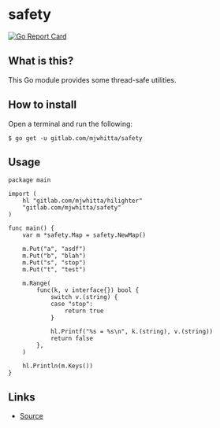 # safety

[![Go Report Card](https://goreportcard.com/badge/gitlab.com/mjwhitta/safety)](https://goreportcard.com/report/gitlab.com/mjwhitta/safety)

## What is this?

This Go module provides some thread-safe utilities.

## How to install

Open a terminal and run the following:

```
$ go get -u gitlab.com/mjwhitta/safety
```

## Usage

```
package main

import (
    hl "gitlab.com/mjwhitta/hilighter"
    "gitlab.com/mjwhitta/safety"
)

func main() {
    var m *safety.Map = safety.NewMap()

    m.Put("a", "asdf")
    m.Put("b", "blah")
    m.Put("s", "stop")
    m.Put("t", "test")

    m.Range(
        func(k, v interface{}) bool {
            switch v.(string) {
            case "stop":
                return true
            }

            hl.Printf("%s = %s\n", k.(string), v.(string))
            return false
        },
    )

    hl.Println(m.Keys())
}
```

## Links

- [Source](https://gitlab.com/mjwhitta/safety)
